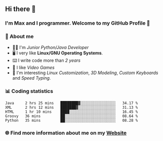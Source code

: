 ## Hi there 👋
### I'm Max and I programmer. Welcome to my GitHub Profile 🙂

### 📝 **About me**
- 👨‍💻 I'm _Junior Python/Java Developer_
- 🖥️ I very like **Linux/GNU Operating Systems**.
- ⌨️ I write code more than _2 years_
- 👾 I like _Video Games_
- 👀 I'm interesting _Linux Customization_, _3D Modeling_, _Custom Keyboards_ and _Speed Typing_.

### 📊 **Coding statistics**
<!--START_SECTION:waka-->
```text
Java     2 hrs 25 mins   ████████▓░░░░░░░░░░░░░░░░   34.17 % 
XML      2 hrs 12 mins   ███████▓░░░░░░░░░░░░░░░░░   31.13 % 
HTML     1 hr 10 mins    ████░░░░░░░░░░░░░░░░░░░░░   16.45 % 
Groovy   36 mins         ██░░░░░░░░░░░░░░░░░░░░░░░   08.64 % 
Python   35 mins         ██░░░░░░░░░░░░░░░░░░░░░░░   08.28 % 
```
<!--END_SECTION:waka-->

### 🌐 Find more information about me on my [Website](https://merive.herokuapp.com/)
